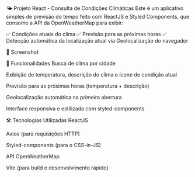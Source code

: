 🌤️ Projeto React - Consulta de Condições Climáticas
Este é um aplicativo simples de previsão do tempo feito com ReactJS e Styled Components, que consome a API da OpenWeatherMap para exibir:

✅ Condições atuais do clima
✅ Previsão para as próximas horas
✅ Detecção automática da localização atual via Geolocalização do navegador

📸 Screenshot
<!-- (Você pode adicionar um print do seu app aqui depois) -->

🚀 Funcionalidades
Busca de clima por cidade

Exibição de temperatura, descrição do clima e ícone de condição atual

Previsão para as próximas horas (temperatura + descrição)

Geolocalização automática na primeira abertura

Interface responsiva e estilizada com styled-components

🛠️ Tecnologias Utilizadas
ReactJS

Axios (para requisições HTTP)

Styled-components (para o CSS-in-JS)

API OpenWeatherMap

Vite (para build e desenvolvimento rápido)